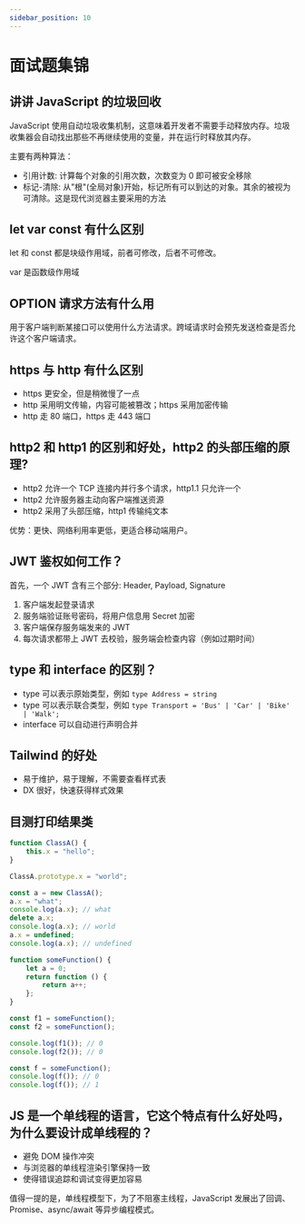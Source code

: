 ```yaml
---
sidebar_position: 10
---
```


# 面试题集锦

## 讲讲 JavaScript 的垃圾回收

JavaScript 使用自动垃圾收集机制，这意味着开发者不需要手动释放内存。垃圾收集器会自动找出那些不再继续使用的变量，并在运行时释放其内存。

主要有两种算法：

-   引用计数: 计算每个对象的引用次数，次数变为 0 即可被安全移除
-   标记-清除: 从"根"(全局对象)开始，标记所有可以到达的对象。其余的被视为可清除。这是现代浏览器主要采用的方法

## let var const 有什么区别

let 和 const 都是块级作用域，前者可修改，后者不可修改。

var 是函数级作用域

## OPTION 请求方法有什么用

用于客户端判断某接口可以使用什么方法请求。跨域请求时会预先发送检查是否允许这个客户端请求。

## https 与 http 有什么区别

-   https 更安全，但是稍微慢了一点
-   http 采用明文传输，内容可能被篡改；https 采用加密传输
-   http 走 80 端口，https 走 443 端口

## http2 和 http1 的区别和好处，http2 的头部压缩的原理?

-   http2 允许一个 TCP 连接内并行多个请求，http1.1 只允许一个
-   http2 允许服务器主动向客户端推送资源
-   http2 采用了头部压缩，http1 传输纯文本

优势：更快、网络利用率更低，更适合移动端用户。

## JWT 鉴权如何工作？

首先，一个 JWT 含有三个部分: Header, Payload, Signature

1. 客户端发起登录请求
2. 服务端验证账号密码，将用户信息用 Secret 加密
3. 客户端保存服务端发来的 JWT
4. 每次请求都带上 JWT 去校验，服务端会检查内容（例如过期时间）

## type 和 interface 的区别？

-   type 可以表示原始类型，例如 `type Address = string`
-   type 可以表示联合类型，例如 `type Transport = 'Bus' | 'Car' | 'Bike' | 'Walk';`
-   interface 可以自动进行声明合并

## Tailwind 的好处

-   易于维护，易于理解，不需要查看样式表
-   DX 很好，快速获得样式效果

## 目测打印结果类

```js
function ClassA() {
	this.x = "hello";
}

ClassA.prototype.x = "world";

const a = new ClassA();
a.x = "what";
console.log(a.x); // what
delete a.x;
console.log(a.x); // world
a.x = undefined;
console.log(a.x); // undefined
```

```javascript
function someFunction() {
	let a = 0;
	return function () {
		return a++;
	};
}

const f1 = someFunction();
const f2 = someFunction();

console.log(f1()); // 0
console.log(f2()); // 0

const f = someFunction();
console.log(f()); // 0
console.log(f()); // 1
```

## JS 是一个单线程的语言，它这个特点有什么好处吗，为什么要设计成单线程的？

-   避免 DOM 操作冲突
-   与浏览器的单线程渲染引擎保持一致
-   使得错误追踪和调试变得更加容易

值得一提的是，单线程模型下，为了不阻塞主线程，JavaScript 发展出了回调、Promise、async/await 等异步编程模式。
